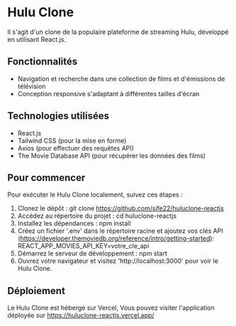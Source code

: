# Hulu Clone
Il s'agit d'un clone de la populaire plateforme de streaming Hulu, développé en utilisant React.js.

## Fonctionnalités
- Navigation et recherche dans une collection de films et d'émissions de télévision
- Conception responsive s'adaptant à différentes tailles d'écran

## Technologies utilisées
- React.js
- Tailwind CSS (pour la mise en forme)
- Axios (pour effectuer des requêtes API)
- The Movie Database API (pour récupérer les données des films)

## Pour commencer
Pour exécuter le Hulu Clone localement, suivez ces étapes :
1. Clonez le dépôt :
   git clone https://github.com/sife22/huluclone-reactjs
2. Accédez au répertoire du projet :
   cd huluclone-reactjs
3. Installez les dépendances :
   npm install
4. Créez un fichier '.env' dans le répertoire racine et ajoutez vos clés API (https://developer.themoviedb.org/reference/intro/getting-started):
   REACT_APP_MOVIES_API_KEY=votre_cle_api
5. Démarrez le serveur de développement :
   npm start
6. Ouvrez votre navigateur et visitez 'http://localhost:3000' pour voir le Hulu Clone.

## Déploiement
Le Hulu Clone est hébergé sur Vercel, Vous pouvez visiter l'application déployée sur https://huluclone-reactjs.vercel.app/
